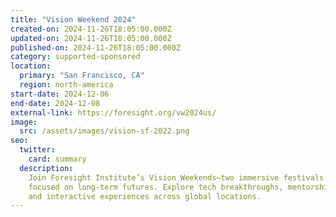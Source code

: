 ```yaml
---
title: "Vision Weekend 2024"
created-on: 2024-11-26T18:05:00.000Z
updated-on: 2024-11-26T18:05:00.000Z
published-on: 2024-11-26T18:05:00.000Z
category: supported-sponsored
location:
  primary: "San Francisco, CA"
  region: north-america
start-date: 2024-12-06
end-date: 2024-12-08
external-link: https://foresight.org/vw2024us/
image:
  src: /assets/images/vision-sf-2022.png
seo:
  twitter:
    card: summary
  description:
    Join Foresight Institute’s Vision Weekends—two immersive festivals
    focused on long-term futures. Explore tech breakthroughs, mentorship, demos,
    and interactive experiences across global locations.
---
```

